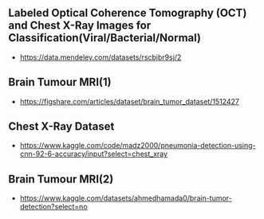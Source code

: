 ## Labeled Optical Coherence Tomography (OCT) and Chest X-Ray Images for Classification(Viral/Bacterial/Normal)
- https://data.mendeley.com/datasets/rscbjbr9sj/2 

## Brain Tumour MRI(1) 
- https://figshare.com/articles/dataset/brain_tumor_dataset/1512427

## Chest X-Ray Dataset
- https://www.kaggle.com/code/madz2000/pneumonia-detection-using-cnn-92-6-accuracy/input?select=chest_xray

## Brain Tumour MRI(2)
- https://www.kaggle.com/datasets/ahmedhamada0/brain-tumor-detection?select=no

